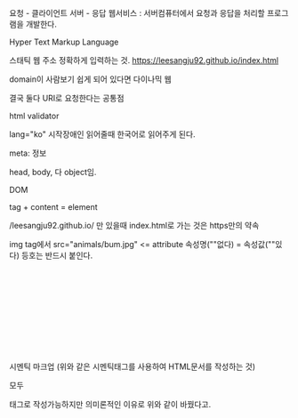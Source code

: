 요청 - 클라이언트
서버 - 응답 
웹서비스 : 서버컴퓨터에서 요청과 응답을 처리할 프로그램을 개발한다.

Hyper Text Markup Language

스태틱 웹
주소 정확하게 입력하는 것.
https://leesangju92.github.io/index.html

domain이 사람보기 쉽게 되어 있다면
다이나믹 웹

결국 둘다 URI로 요청한다는 공통점



html validator



lang="ko" 시작장애인 읽어줄때 한국어로 읽어주게 된다.

meta: 정보	

head, body, 다 object임.

DOM

tag + content = element

/leesangju92.github.io/ 만 있을때 index.html로 가는 것은  https만의 약속

img tag에서 src="animals/bum.jpg" <= attribute  속성명(""없다) = 속성값(""있다) 등호는 반드시 붙인다.





  <header></header><nav></nav><aside></aside>

​    <section>

​        <article></article>

​        <article></article>

​    </section> 시멘틱 마크업 (위와 같은 시멘틱태그를 사용하여 HTML문서를 작성하는 것)

모두 <div>태그로 작성가능하지만 의미론적인 이유로 위와 같이 바꿨다고.
